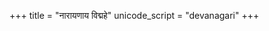 +++
title = "नारायणाय विद्महे"
unicode_script = "devanagari"
+++
<div class="js_include" url="/vedAH/taittirIyam/AraNyakam/06/aMshAH/nArAyaNAya_vidmahe.md"  newLevelForH1="2" includeTitle="false"> </div>  
